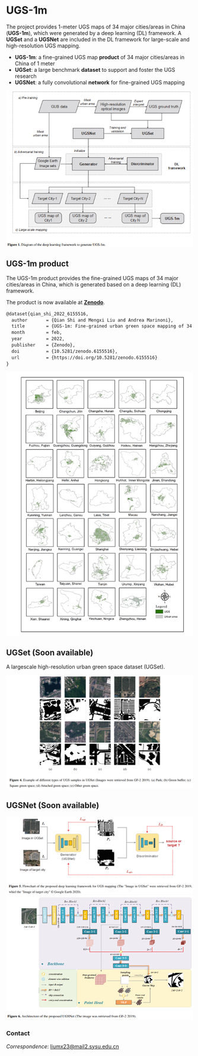 # UGS-1m
The project provides 1-meter UGS maps of 34 major cities/areas in China (**UGS-1m**), which were generated by a deep learning (DL) framework. A **UGSet** and a **UGSNet** are included in the DL framework for large-scale and high-resolution UGS mapping.

 - **UGS-1m**: a fine-grained UGS map **product** of 34 major cities/areas in China of 1 meter
 - **UGSet**: a large benchmark **dataset** to support and foster the UGS research
 - **UGSNet**: a fully convolutional **network** for fine-grained UGS mapping

![diagram](imgs/diagram.png)

## UGS-1m product 

The UGS-1m product provides the fine-grained UGS maps of 34 major cities/areas in China, which is generated based on a deep learning (DL) framework. 

The product is now available at [**Zenodo**](https://doi.org/10.5281/zenodo.6155516).

```markdown
@dataset{qian_shi_2022_6155516,
  author       = {Qian Shi and Mengxi Liu and Andrea Marinoni},
  title        = {UGS-1m: Fine-grained urban green space mapping of 34 major cities in China based on the deep learning framework},
  month        = feb,
  year         = 2022,
  publisher    = {Zenodo},
  doi          = {10.5281/zenodo.6155516},
  url          = {https://doi.org/10.5281/zenodo.6155516}
}
```
![UGS-1m](imgs/ugs-1m.png)

## UGSet (Soon available)
A largescale high-resolution urban green space dataset (UGSet).

![UGSet](imgs/UGSet.png)


## UGSNet  (Soon available)
![framework](imgs/DL_framework.png)
![UGSNet](imgs/UGSNet.png)

### Contact
*Correspondence*: liumx23@mail2.sysu.edu.cn
